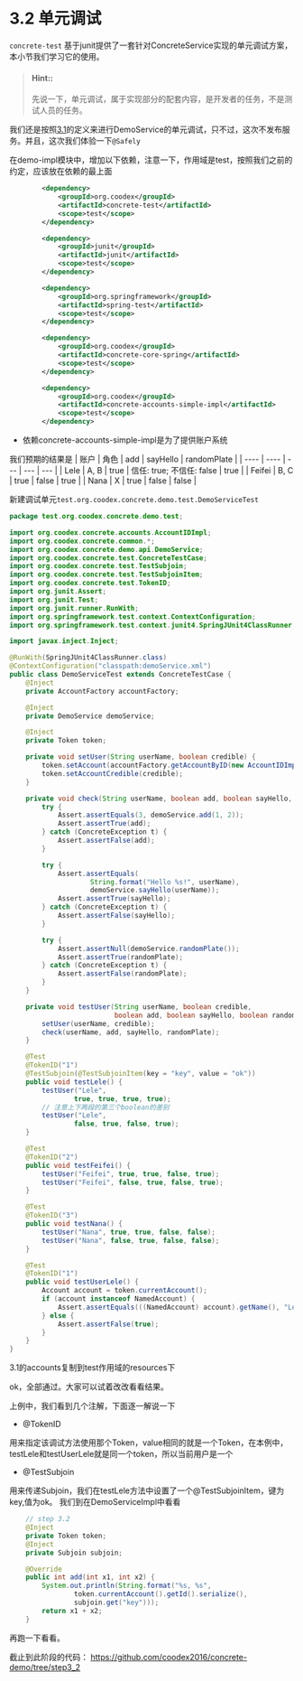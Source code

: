 # 3.2 单元调试

`concrete-test` 基于junit提供了一套针对ConcreteService实现的单元调试方案，本小节我们学习它的使用。

> #### Hint::
>
> 先说一下，单元调试，属于实现部分的配套内容，是开发者的任务，不是测试人员的任务。

我们还是按照[3.1](step3_1.md)的定义来进行DemoService的单元调试，只不过，这次不发布服务。并且，这次我们体验一下`@Safely`

在demo-impl模块中，增加以下依赖，注意一下，作用域是test，按照我们之前的约定，应该放在依赖的最上面
```xml
        <dependency>
            <groupId>org.coodex</groupId>
            <artifactId>concrete-test</artifactId>
            <scope>test</scope>
        </dependency>

        <dependency>
            <groupId>junit</groupId>
            <artifactId>junit</artifactId>
            <scope>test</scope>
        </dependency>

        <dependency>
            <groupId>org.springframework</groupId>
            <artifactId>spring-test</artifactId>
            <scope>test</scope>
        </dependency>

        <dependency>
            <groupId>org.coodex</groupId>
            <artifactId>concrete-core-spring</artifactId>
            <scope>test</scope>
        </dependency>

        <dependency>
            <groupId>org.coodex</groupId>
            <artifactId>concrete-accounts-simple-impl</artifactId>
            <scope>test</scope>
        </dependency>
```

- 依赖concrete-accounts-simple-impl是为了提供账户系统

我们预期的结果是
| 账户 | 角色 | add | sayHello | randomPlate |
| ---- | ---- | --- | --- | --- |
| Lele | A, B | true | 信任: true; 不信任: false | true |
| Feifei | B, C | true | false | true |
| Nana | X | true | false | false |

新建调试单元`test.org.coodex.concrete.demo.test.DemoServiceTest`
```java
package test.org.coodex.concrete.demo.test;

import org.coodex.concrete.accounts.AccountIDImpl;
import org.coodex.concrete.common.*;
import org.coodex.concrete.demo.api.DemoService;
import org.coodex.concrete.test.ConcreteTestCase;
import org.coodex.concrete.test.TestSubjoin;
import org.coodex.concrete.test.TestSubjoinItem;
import org.coodex.concrete.test.TokenID;
import org.junit.Assert;
import org.junit.Test;
import org.junit.runner.RunWith;
import org.springframework.test.context.ContextConfiguration;
import org.springframework.test.context.junit4.SpringJUnit4ClassRunner;

import javax.inject.Inject;

@RunWith(SpringJUnit4ClassRunner.class)
@ContextConfiguration("classpath:demoService.xml")
public class DemoServiceTest extends ConcreteTestCase {
    @Inject
    private AccountFactory accountFactory;

    @Inject
    private DemoService demoService;

    @Inject
    private Token token;

    private void setUser(String userName, boolean credible) {
        token.setAccount(accountFactory.getAccountByID(new AccountIDImpl(99, userName)));
        token.setAccountCredible(credible);
    }

    private void check(String userName, boolean add, boolean sayHello, boolean randomPlate) {
        try {
            Assert.assertEquals(3, demoService.add(1, 2));
            Assert.assertTrue(add);
        } catch (ConcreteException t) {
            Assert.assertFalse(add);
        }

        try {
            Assert.assertEquals(
                    String.format("Hello %s!", userName),
                    demoService.sayHello(userName));
            Assert.assertTrue(sayHello);
        } catch (ConcreteException t) {
            Assert.assertFalse(sayHello);
        }

        try {
            Assert.assertNull(demoService.randomPlate());
            Assert.assertTrue(randomPlate);
        } catch (ConcreteException t) {
            Assert.assertFalse(randomPlate);
        }
    }

    private void testUser(String userName, boolean credible,
                          boolean add, boolean sayHello, boolean randomPlate) {
        setUser(userName, credible);
        check(userName, add, sayHello, randomPlate);
    }

    @Test
    @TokenID("1")
    @TestSubjoin(@TestSubjoinItem(key = "key", value = "ok"))
    public void testLele() {
        testUser("Lele",
                true, true, true, true);
        // 注意上下两段的第三个boolean的差别
        testUser("Lele",
                false, true, false, true);
    }

    @Test
    @TokenID("2")
    public void testFeifei() {
        testUser("Feifei", true, true, false, true);
        testUser("Feifei", false, true, false, true);
    }

    @Test
    @TokenID("3")
    public void testNana() {
        testUser("Nana", true, true, false, false);
        testUser("Nana", false, true, false, false);
    }

    @Test
    @TokenID("1")
    public void testUserLele() {
        Account account = token.currentAccount();
        if (account instanceof NamedAccount) {
            Assert.assertEquals(((NamedAccount) account).getName(), "Lele");
        } else {
            Assert.assertFalse(true);
        }
    }
}
```

3.1的accounts复制到test作用域的resources下

ok，全部通过。大家可以试着改改看看结果。

上例中，我们看到几个注解，下面逐一解说一下

- @TokenID

用来指定该调试方法使用那个Token，value相同的就是一个Token，在本例中，
testLele和testUserLele就是同一个token，所以当前用户是一个

- @TestSubjoin

用来传递Subjoin，我们在testLele方法中设置了一个@TestSubjoinItem，键为key,值为ok。
我们到在DemoServiceImpl中看看
```java
    // step 3.2
    @Inject
    private Token token;
    @Inject
    private Subjoin subjoin;

    @Override
    public int add(int x1, int x2) {
        System.out.println(String.format("%s, %s",
                token.currentAccount().getId().serialize(),
                subjoin.get("key")));
        return x1 + x2;
    }
```

再跑一下看看。

截止到此阶段的代码： https://github.com/coodex2016/concrete-demo/tree/step3_2